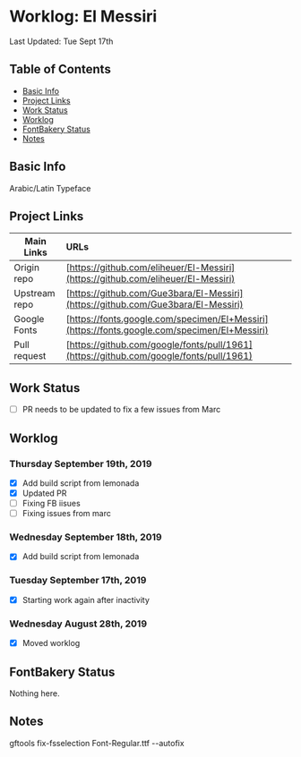 # Worklog: El Messiri

Last Updated: Tue Sept 17th

## Table of Contents

* [Basic Info](#basic-info)
* [Project Links](#project-links)
* [Work Status](#work-status)
* [Worklog](#worklog)
* [FontBakery Status](#fontbakery-status)
* [Notes](#notes)

## Basic Info

Arabic/Latin Typeface

## Project Links

| Main Links     | URLs                                                                                         |
| -------------- | :------------------------------------------------------------------------------------------- |
| Origin repo    | [https://github.com/eliheuer/El-Messiri](https://github.com/eliheuer/El-Messiri)             |
| Upstream repo  | [https://github.com/Gue3bara/El-Messiri](https://github.com/Gue3bara/El-Messiri)             |
| Google Fonts   | [https://fonts.google.com/specimen/El+Messiri](https://fonts.google.com/specimen/El+Messiri) |
| Pull request   | [https://github.com/google/fonts/pull/1961](https://github.com/google/fonts/pull/1961)       |

## Work Status
- [ ] PR needs to be updated to fix a few issues from Marc

## Worklog

### Thursday September 19th, 2019
- [x] Add build script from lemonada
- [x] Updated PR 
- [ ] Fixing FB iisues
- [ ] Fixing issues from marc

### Wednesday September 18th, 2019
- [x] Add build script from lemonada

### Tuesday September 17th, 2019
- [x] Starting work again after inactivity

### Wednesday August 28th, 2019
- [x] Moved worklog

## FontBakery Status

Nothing here.

## Notes

gftools fix-fsselection Font-Regular.ttf --autofix
